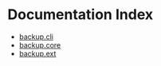 # Documentation Index

- [backup.cli](cli/README.md)
- [backup.core](core/README.md)
- [backup.ext](ext/README.md)

